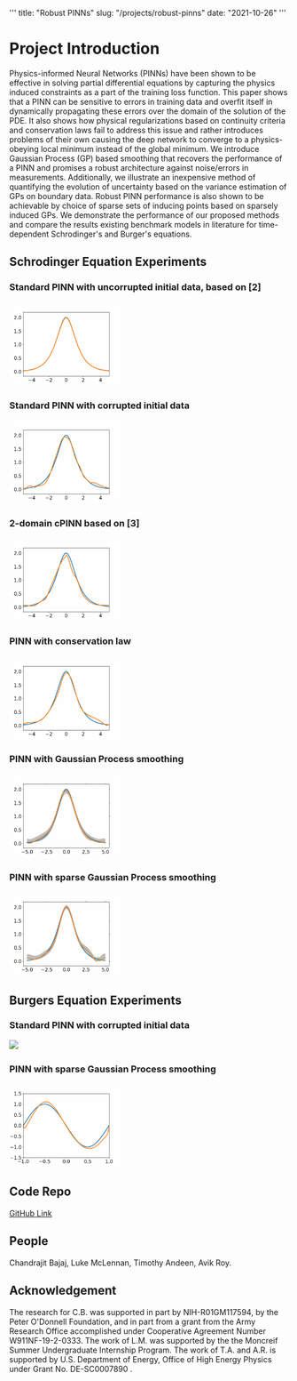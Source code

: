 '''
title: "Robust PINNs"
slug: "/projects/robust-pinns"
date: "2021-10-26"
'''

# Project Introduction

Physics-informed Neural Networks (PINNs) have been shown to be effective in solving partial differential equations by capturing the physics induced constraints as a part of the training loss function. This paper shows that a PINN can be sensitive to errors in training data and overfit itself in dynamically propagating these errors over the domain of the solution of the PDE. It also shows how physical regularizations based on continuity criteria and conservation laws fail to address this issue and rather introduces problems of their own causing the deep network to converge to a physics-obeying local minimum instead of the global minimum. We introduce Gaussian Process (GP) based smoothing that recovers the performance of a PINN and promises a robust architecture against noise/errors in measurements. Additionally, we illustrate an inexpensive method of quantifying the evolution of uncertainty based on the variance estimation of GPs on boundary data. Robust PINN performance is also shown to be achievable by choice of sparse sets of inducing points based on sparsely induced GPs. We demonstrate the performance of our proposed methods and compare the results existing benchmark models in literature for time-dependent Schrodinger's and Burger's equations.

## Schrodinger Equation Experiments

### Standard PINN with uncorrupted initial data, based on [2]
<img src = "../../../images/projects/robust_pinns/NLS_h_no_error.gif" width = 200></img>
### Standard PINN with corrupted initial data
<img src = "../../../images/projects/robust_pinns/NLS_h_no_smoothing.gif" width = 200></img>
### 2-domain cPINN based on [3]
<img src = "../../../images/projects/robust_pinns/cPINN_NLS_h.gif" width = 200></img>
### PINN with conservation law
<img src = "../../../images/projects/robust_pinns/PINN_with_Conservation_NLS_h.gif" width = 200></img>
### PINN with Gaussian Process smoothing
<img src = "../../../images/projects/robust_pinns/NLS_h_GP_with_bounds.gif" width = 200></img>
### PINN with sparse Gaussian Process smoothing
<img src = "../../../images/projects/robust_pinns/NLS_h_SGP30_with_bounds.gif" width = 200></img>


## Burgers Equation Experiments

### Standard PINN with corrupted initial data
<img src = "../../../images/projects/robust_pinns/Burgers_Standard_PINN_Burgers.gif" width = 200></img>
### PINN with sparse Gaussian Process smoothing
<img src = "../../../images/projects/robust_pinns/SGP_PINN_Burgers.gif" width = 200></img>

## Code Repo
[GitHub Link](https://github.com/CVC-Lab/RobustPINNs)

## People
Chandrajit Bajaj, Luke McLennan, Timothy Andeen, Avik Roy.

## Acknowledgement
The research for C.B. was supported in part by NIH-R01GM117594, by the Peter O'Donnell Foundation, and in part from a grant from the Army Research Office accomplished under Cooperative Agreement Number W911NF-19-2-0333. The work of L.M. was supported by the the Moncreif Summer Undergraduate Internship Program. The work of T.A. and A.R. is supported by U.S. Department of Energy, Office of High Energy Physics under Grant No. DE-SC0007890 .
